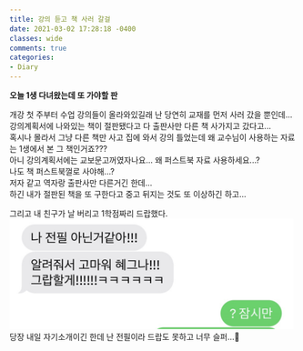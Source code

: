 ```yaml
---
title: 강의 듣고 책 사러 갈걸
date: 2021-03-02 17:28:18 -0400
classes: wide
comments: true
categories:
- Diary
---
```

**오늘 1생 다녀왔는데 또 가야할 판**

개강 첫 주부터 수업 강의들이 올라와있길래 난 당연히 교재를 먼저 사러 갔을 뿐인데...   
강의계획서에 나와있는 책이 절판됐다고 다 출판사만 다른 책 사가지고 갔다고...   
혹시나 몰라서 그냥 다른 책만 사고 집에 와서 강의 틀었는데 왜 교수님이 사용하는 자료는 1생에서 본 그 책인거죠???   
아니 강의계획서에는 교보문고꺼였자나요... 왜 퍼스트북 자료 사용하세요...?   
나도 책 퍼스트북껄로 사야해...?    
저자 같고 역자랑 출판사만 다른거긴 한데...   
하긴 내가 절판된 책을 또 구한다고 중고 뒤지는 것도 또 이상하긴 하고...

그리고 내 친구가 날 버리고 1학점짜리 드랍했다.   
<img src="/assets/images/photo/post9/post9_photo1.jpg" width="500px" alt="photo1">   
당장 내일 자기소개이긴 한데 난 전필이라 드랍도 못하고 너무 슬퍼...🥺
